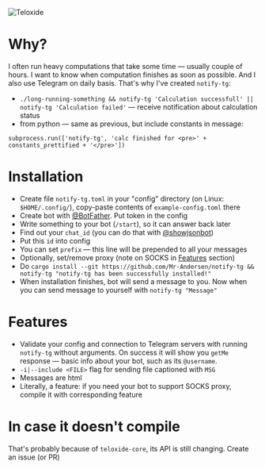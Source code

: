 ![Teloxide](https://img.shields.io/badge/Powered%20by-Teloxide-red)

# Why?
I often run heavy computations that take some time — usually couple of hours. I want to know when computation finishes as soon as possible. And I also use Telegram on daily basis. That's why I've created `notify-tg`:
  - `./long-running-something && notify-tg 'Calculation successfull' || notify-tg 'Calculation failed'` — receive notification about calculation status
  - from python — same as previous, but include constants in message:
  ```Python3
  subprocess.run(['notify-tg', 'calc finished for <pre>' + constants_prettified + '</pre>'])
  ```

# Installation
  - Create file `notify-tg.toml` in your "config" directory (on Linux: `$HOME/.config/`), copy-paste contents of `example-config.toml` there
  - Create bot with [@BotFather](https://t.me/BotFather). Put token in the config
  - Write something to your bot (`/start`), so it can answer back later
  - Find out your `chat_id` (you can do that with [@showjsonbot](https://t.me/showjsonbot))
  - Put this `id` into config
  - You can set `prefix` — this line will be prepended to all your messages
  - Optionally, set/remove proxy (note on SOCKS in [Features](#Features) section)
  - Do `cargo install --git https://github.com/Mr-Andersen/notify-tg && notify-tg "notify-tg has been successfully installed!"`
  - When installation finishes, bot will send a message to you. Now when you can send message to yourself with `notify-tg "Message"`

# Features
  - Validate your config and connection to Telegram servers with running `notify-tg` without arguments. On success it will show you `getMe` response — basic info about your bot, such as its `@username`.
  - `-i|--include <FILE>` flag for sending file captioned with `MSG`
  - Messages are html
  - Literally, a feature: if you need your bot to support SOCKS proxy, compile it with corresponding feature

# In case it doesn't compile
That's probably because of `teloxide-core`, its API is still changing. Create an issue (or PR)
